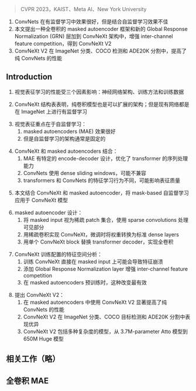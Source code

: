 > CVPR 2023，KAIST、Meta AI、New York University
<!-- 翻译&理解 -->
<!-- Driven by improved architectures and better representa- tion learning frameworks, the field of visual recognition has enjoyed rapid modernization and performance boost in the early 2020s. For example, modern ConvNets, represented by ConvNeXt [52], have demonstrated strong performance in various scenarios. While these models were originally designed for supervised learning with ImageNet labels, they can also potentially benefit from self-supervised learn- ing techniques such as masked autoencoders (MAE) [31]. However, we found that simply combining these two ap- proaches leads to subpar performance. In this paper, we propose a fully convolutional masked autoencoder frame- work and a new Global Response Normalization (GRN) layer that can be added to the ConvNeXt architecture to enhance inter-channel feature competition. This co-design of self-supervised learning techniques and architectural im- provement results in a new model family called ConvNeXt V2, which significantly improves the performance of pure ConvNets on various recognition benchmarks, including ImageNet classification, COCO detection, and ADE20K segmentation. We also provide pre-trained ConvNeXt V2 models of various sizes, ranging from an efficient 3.7M- parameter Atto model with 76.7% top-1 accuracy on Im- ageNet, to a 650M Huge model that achieves a state-of-the- art 88.9% accuracy using only public training data. -->
1. ConvNets 在有监督学习中效果很好，但是结合自监督学习效果不佳
2. 本文提出一种全卷积的 masked autoencoder 框架和新的 Global Response Normalization (GRN) 层加到 ConvNeXt 架构中，增强 inter-channel feature competition，得到 ConvNeXt V2
3. ConvNeXt V2 在 ImageNet 分类、COCO 检测和 ADE20K 分割中，提高了纯 ConvNets 的性能    

## Introduction
<!-- Building on research breakthroughs in earlier decades [34,44,47,60,68], the field of visual recognition has ushered in a new era of large-scale visual representation learning. Pre-trained, large-scale vision models have become essen- tial tools for feature learning and enabling a wide range of vision applications. The performance of a visual represen- tation learning system is largely influenced by three main factors: the neural network architecture chosen, the method used for training the network, and the data used for training. In the field of visual recognition, progress in each of these areas contributes to overall improvements in performance. -->
1. 视觉表征学习的性能受三个因素影响：神经网络架构、训练方法和训练数据
<!-- Innovation in neural network architecture design has consistently played a major role in the field of representa- tion learning. Convolutional neural network architectures (ConvNets) [34, 44, 47] have had a significant impact on computer vision research by allowing for the use of generic feature learning methods for a variety of visual recognition tasks [25, 33], rather than relying on manual feature engi- neering. In recent years, the transformer architecture [68], originally developed for natural language processing, has also gained popularity due to its strong scaling behavior with respect to model and dataset size [21]. More re- cently, ConvNeXt [52] architecture has modernized tradi- tional ConvNets and demonstrated that pure convolutional models could also be scalable architectures. However, the most common method for exploring the design space for neural network architectures is still through benchmarking supervised learning performance on ImageNet. -->
2. ConvNeXt 结构表表明，纯卷积模型也是可以扩展的架构；但是现有网络都是在 ImageNet 上进行有监督学习
<!-- In a separate line of research, the focus of visual repre- sentation learning has been shifting from supervised learn- ing with labels to self-supervised pre-training with pre- text objectives. Among many different self-supervised al- gorithms, masked autoencoders (MAE) [31] have recently brought success in masked language modeling to the vision domain and quickly become a popular approach for visual representation learning. However, a common practice in self-supervised learning is to use a predetermined architec- ture designed for supervised learning, and assume the de- sign is fixed. For instance, MAE was developed using the vision transformer [21] architecture. -->
3. 视觉表征重点在于自监督学习：
    1. masked autoencoders (MAE) 效果很好
    2. 但是自监督学习的架构通常是固定的
<!-- It is possible to combine the design elements of archi- tectures and self-supervised learning frameworks, but do- ing so may present challenges when using ConvNeXt with masked autoencoders. One issue is that MAE has a specific encode-decoder design that is optimized for the sequence processing capabilities of transformers, which allows the compute-heavy encoder to focus on visible patches and thus reduce the pre-training cost. This design may not be com- patible with standard ConvNets, which use dense sliding windows. Additionally, if the relationship between the ar- chitecture and the training objective is not taken into con- sideration, it may be unclear whether optimal performance can be achieved. In fact, previous research has shown that training ConvNets with mask-based self-supervised learn- ing can be difficult [43], and empirical evidence suggests that transformers and ConvNets may have different feature learning behaviors that can affect representation quality. -->
4. ConvNeXt 和 masked autoencoders 结合：
    1. MAE 有特定的 encode-decoder 设计，优化了 transformer 的序列处理能力
    2. ConvNets 使用 dense sliding windows，可能不兼容
    3. transformers 和 ConvNets 的特征学习行为不同，可能影响表征质量
<!-- To this end, we propose to co-design the network archi- tecture and the masked autoencoder under the same frame- work, with the aim of making mask-based self-supervised learning effective for ConvNeXt models and achieving re- sults similar to those obtained using transformers. -->
5. 本文结合 ConvNeXt 和 masked autoencoder，将 mask-based 自监督学习应用于 ConvNeXt 模型
<!-- In designing the masked autoencoder, we treat the masked input as a set of sparse patches and use sparse con- volutions [28] to process only the visible parts. The idea is inspired by the use of sparse convolutions in processing large-scale 3D point clouds [15,76]. In practice, we can im- plement ConvNeXt with sparse convolutions, and at fine- tuning, the weights are converted back to standard, dense layers without requiring special handling. To further im- prove the pre-training efficiency, we replace the transformer decoder with a single ConvNeXt block, making the entire design fully convolutional. We have observed mixed results with these changes: the learned features are useful and im- prove upon the baseline results, but the fine-tuning perfor- mance is still not as good as the transformer-based model. -->
6. masked autoencoder 设计：
    1. 将 masked input 视为稀疏 patch 集合，使用 sparse convolutions 处理可见部分
    2. 用稀疏卷积实现 ConvNeXt，微调时将权重转换为标准 dense layers
    3. 用单个 ConvNeXt block 替换 transformer decoder，实现全卷积
<!-- We then conduct a feature space analysis of different training configurations for ConvNeXt. We identify a poten- tial issue of feature collapse at the MLP layer when training ConvNeXt directly on masked input. To address this issue, we propose adding a Global Response Normalization layer to enhance inter-channel feature competition. This change is most effective when the model is pre-trained with masked autoencoders, suggesting that reusing a fixed architecture design from supervised learning may be suboptimal. -->
7. ConvNeXt 训练配置的特征空间分析：
    1. 训练 ConvNeXt 直接在 masked input 上可能会导致特征崩溃
    2. 添加 Global Response Normalization layer 增强 inter-channel feature competition
    3. 在 masked autoencoders 预训练时，这种改变最有效
<!-- In summary, we introduce ConvNeXt V2 which demon- strates improved performance when used in conjunction with masked autoencoders. We have found that this model significantly improves the performance of pure ConvNets across various downstream tasks, including ImageNet clas- sification [60], COCO object detection [49] and ADE20K segmentation [81]. The ConvNeXt V2 models can be used in a variety of compute regimes and includes models of varying complexity: from an efficient 3.7M-parameter Atto model that achieves 76.7% top-1 accuracy on ImageNet, to a 650M Huge model that reaches a state-of-the-art 88.9% accuracy when using IN-22K labels. -->
8. 提出 ConvNeXt V2：
    1. 在 masked autoencoders 中使用 ConvNeXt V2 显著提高了纯 ConvNets 的性能
    2. ConvNeXt V2 在 ImageNet 分类、COCO 目标检测和 ADE20K 分割中表现优异
    3. ConvNeXt V2 包括多种复杂度的模型，从 3.7M-parameter Atto 模型到 650M Huge 模型

## 相关工作（略）

## 全卷积 MAE
